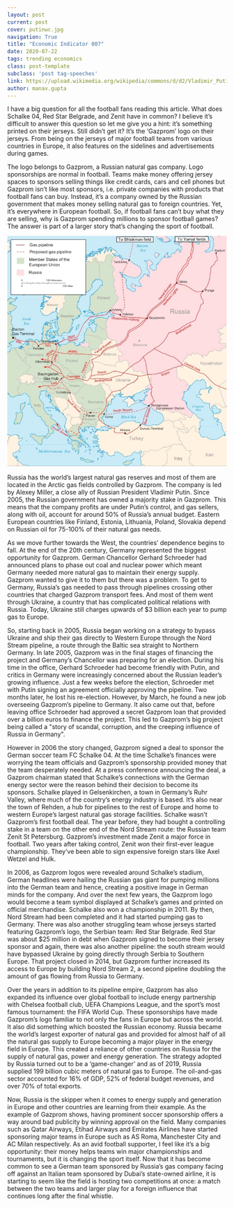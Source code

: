 ```yaml
---
layout: post
current: post
cover: putinwc.jpg
navigation: True
title: "Economic Indicator 007"
date: 2020-07-22
tags: trending economics
class: post-template
subclass: 'post tag-speeches'
link: https://upload.wikimedia.org/wikipedia/commons/d/d2/Vladimir_Putin_FIFA_World_Cup_Trophy_Tour_kick-off_ceremony.jpg
author: manav.gupta
---
```

I have a big question for all the football fans reading this article. What does Schalke 04, Red Star Belgrade, and Zenit have in common? I believe it’s difficult to answer this question so let me give you a hint: it’s something printed on their jerseys. Still didn’t get it? It’s the ‘Gazprom’ logo on their jerseys. From being on the jerseys of major football teams from various countries in Europe, it also features on the sidelines and advertisements during games.

The logo belongs to Gazprom, a Russian natural gas company. Logo sponsorships are normal in football. Teams make money offering jersey spaces to sponsors selling things like credit cards, cars and cell phones but Gazprom isn’t like most sponsors, i.e. private companies with products that football fans can buy. Instead, it’s a company owned by the Russian government that makes money selling natural gas to foreign countries. Yet, it’s everywhere in European football. So, if football fans can’t buy what they are selling, why is Gazprom spending millions to sponsor football games? The answer is part of a larger story that’s changing the sport of football.

[![](/assets/images/russiangaspipes.jpg)](https://upload.wikimedia.org/wikipedia/commons/d/d7/Major_russian_gas_pipelines_to_europe.png)

Russia has the world’s largest natural gas reserves and most of them are located in the Arctic gas fields controlled by Gazprom. The company is led by Alexey Miller, a close ally of Russian President Vladimir Putin. Since 2005, the Russian government has owned a majority stake in Gazprom. This means that the company profits are under Putin’s control, and gas sellers, along with oil, account for around 50% of Russia’s annual budget. Eastern European countries like Finland, Estonia, Lithuania, Poland, Slovakia depend on Russian oil for 75-100% of their natural gas needs.

As we move further towards the West, the countries’ dependence begins to fall. At the end of the 20th century, Germany represented the biggest opportunity for Gazprom. German Chancellor Gerhard Schroeder had announced plans to phase out coal and nuclear power which meant Germany needed more natural gas to maintain their energy supply. Gazprom wanted to give it to them but there was a problem. To get to Germany, Russia’s gas needed to pass through pipelines crossing other countries that charged Gazprom transport fees. And most of them went through Ukraine, a country that has complicated political relations with Russia. Today, Ukraine still charges upwards of $3 billion each year to pump gas to Europe.

So, starting back in 2005, Russia began working on a strategy to bypass Ukraine and ship their gas directly to Western Europe through the Nord Stream pipeline, a route through the Baltic sea straight to Northern Germany. In late 2005, Gazprom was in the final stages of financing the project and Germany’s Chancellor was preparing for an election. During his time in the office, Gerhard Schroeder had become friendly with Putin, and critics in Germany were increasingly concerned about the Russian leader’s growing influence. Just a few weeks before the election, Schroeder met with Putin signing an agreement officially approving the pipeline. Two months later, he lost his re-election. However, by March, he found a new job overseeing Gazprom’s pipeline to Germany. It also came out that, before leaving office Schroeder had approved a secret Gazprom loan that provided over a billion euros to finance the project. This led to Gazprom’s big project being called a "story of scandal, corruption, and the creeping influence of Russia in Germany".

  

However in 2006 the story changed, Gazprom signed a deal to sponsor the German soccer team FC Schalke 04. At the time Schalke’s finances were worrying the team officials and Gazprom’s sponsorship provided money that the team desperately needed. At a press conference announcing the deal, a Gazprom chairman stated that Schalke’s connections with the German energy sector were the reason behind their decision to become its sponsors. Schalke played in Gelsenkirchen, a town in Germany’s Ruhr Valley, where much of the country’s energy industry is based. It’s also near the town of Rehden, a hub for pipelines to the rest of Europe and home to western Europe’s largest natural gas storage facilities. Schalke wasn’t Gazprom’s first football deal. The year before, they had bought a controlling stake in a team on the other end of the Nord Stream route: the Russian team Zenit St Petersburg. Gazprom’s investment made Zenit a major force in football. Two years after taking control, Zenit won their first-ever league championship. They’ve been able to sign expensive foreign stars like Axel Wetzel and Hulk.

  

In 2006, as Gazprom logos were revealed around Schalke’s stadium, German headlines were hailing the Russian gas giant for pumping millions into the German team and hence, creating a positive image in German minds for the company. And over the next few years, the Gazprom logo would become a team symbol displayed at Schalke’s games and printed on official merchandise. Schalke also won a championship in 2011. By then, Nord Stream had been completed and it had started pumping gas to Germany. There was also another struggling team whose jerseys started featuring Gazprom’s logo, the Serbian team: Red Star Belgrade. Red Star was about $25 million in debt when Gazprom signed to become their jersey sponsor and again, there was also another pipeline: the south stream would have bypassed Ukraine by going directly through Serbia to Southern Europe. That project closed in 2014, but Gazprom further increased its access to Europe by building Nord Stream 2, a second pipeline doubling the amount of gas flowing from Russia to Germany.

  

Over the years in addition to its pipeline empire, Gazprom has also expanded its influence over global football to include energy partnership with Chelsea football club, UEFA Champions League, and the sport’s most famous tournament: the FIFA World Cup. These sponsorships have made Gazprom’s logo familiar to not only the fans in Europe but across the world. It also did something which boosted the Russian economy. Russia became the world’s largest exporter of natural gas and provided for almost half of all the natural gas supply to Europe becoming a major player in the energy field in Europe. This created a reliance of other countries on Russia for the supply of natural gas, power and energy generation. The strategy adopted by Russia turned out to be a ‘game-changer’ and as of 2019, Russia supplied 199 billion cubic meters of natural gas to Europe. The oil-and-gas sector accounted for 16% of GDP, 52% of federal budget revenues, and over 70% of total exports.

Now, Russia is the skipper when it comes to energy supply and generation in Europe and other countries are learning from their example. As the example of Gazprom shows, having prominent soccer sponsorship offers a way around bad publicity by winning approval on the field. Many companies such as Qatar Airways, Etihad Airways and Emirates Airlines have started sponsoring major teams in Europe such as AS Roma, Manchester City and AC Milan respectively. As an avid football supporter, I feel like it’s a big opportunity: their money helps teams win major championships and tournaments, but it is changing the sport itself. Now that it has become common to see a German team sponsored by Russia’s gas company facing off against an Italian team sponsored by Dubai’s state-owned airline, it is starting to seem like the field is hosting two competitions at once: a match between the two teams and larger play for a foreign influence that continues long after the final whistle.
